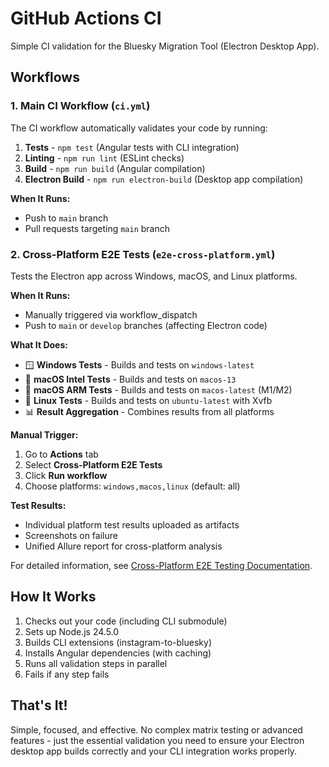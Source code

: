 # GitHub Actions CI

Simple CI validation for the Bluesky Migration Tool (Electron Desktop App).

## Workflows

### 1. Main CI Workflow (`ci.yml`)

The CI workflow automatically validates your code by running:

1. **Tests** - `npm test` (Angular tests with CLI integration)
2. **Linting** - `npm run lint` (ESLint checks)
3. **Build** - `npm run build` (Angular compilation)
4. **Electron Build** - `npm run electron-build` (Desktop app compilation)

**When It Runs:**
- Push to `main` branch
- Pull requests targeting `main` branch

### 2. Cross-Platform E2E Tests (`e2e-cross-platform.yml`)

Tests the Electron app across Windows, macOS, and Linux platforms.

**When It Runs:**
- Manually triggered via workflow_dispatch
- Push to `main` or `develop` branches (affecting Electron code)

**What It Does:**
- 🪟 **Windows Tests** - Builds and tests on `windows-latest`
- 🍎 **macOS Intel Tests** - Builds and tests on `macos-13`
- 🍏 **macOS ARM Tests** - Builds and tests on `macos-latest` (M1/M2)
- 🐧 **Linux Tests** - Builds and tests on `ubuntu-latest` with Xvfb
- 📊 **Result Aggregation** - Combines results from all platforms

**Manual Trigger:**
1. Go to **Actions** tab
2. Select **Cross-Platform E2E Tests**
3. Click **Run workflow**
4. Choose platforms: `windows,macos,linux` (default: all)

**Test Results:**
- Individual platform test results uploaded as artifacts
- Screenshots on failure
- Unified Allure report for cross-platform analysis

For detailed information, see [Cross-Platform E2E Testing Documentation](../../docs/CROSS_PLATFORM_E2E_TESTING.md).

## How It Works

1. Checks out your code (including CLI submodule)
2. Sets up Node.js 24.5.0
3. Builds CLI extensions (instagram-to-bluesky)
4. Installs Angular dependencies (with caching)
5. Runs all validation steps in parallel
6. Fails if any step fails

## That's It!

Simple, focused, and effective. No complex matrix testing or advanced features - just the essential validation you need to ensure your Electron desktop app builds correctly and your CLI integration works properly.
